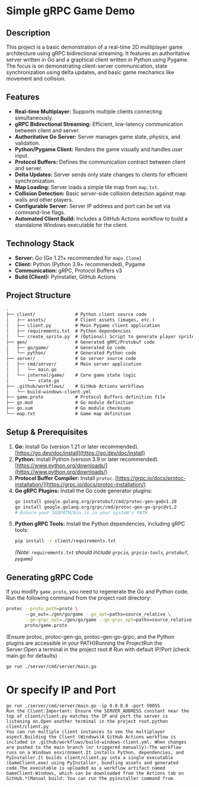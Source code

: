 # Simple gRPC Game Demo

## Description

This project is a basic demonstration of a real-time 2D multiplayer game architecture using gRPC bidirectional streaming. It features an authoritative server written in Go and a graphical client written in Python using Pygame. The focus is on demonstrating client-server communication, state synchronization using delta updates, and basic game mechanics like movement and collision.

## Features

* **Real-time Multiplayer:** Supports multiple clients connecting simultaneously.
* **gRPC Bidirectional Streaming:** Efficient, low-latency communication between client and server.
* **Authoritative Go Server:** Server manages game state, physics, and validation.
* **Python/Pygame Client:** Renders the game visually and handles user input.
* **Protocol Buffers:** Defines the communication contract between client and server.
* **Delta Updates:** Server sends only state changes to clients for efficient synchronization.
* **Map Loading:** Server loads a simple tile map from `map.txt`.
* **Collision Detection:** Basic server-side collision detection against map walls and other players.
* **Configurable Server:** Server IP address and port can be set via command-line flags.
* **Automated Client Build:** Includes a GitHub Actions workflow to build a standalone Windows executable for the client.

## Technology Stack

* **Server:** Go (Go 1.21+ recommended for `maps.Clone`)
* **Client:** Python (Python 3.9+ recommended), Pygame
* **Communication:** gRPC, Protocol Buffers v3
* **Build (Client):** PyInstaller, GitHub Actions

## Project Structure

```txt
.
├── client/               # Python client source code
│   ├── assets/           # Client assets (images, etc.)
│   ├── client.py         # Main Pygame client application
│   ├── requirements.txt  # Python dependencies
│   └── create_sprite.py  # (Optional) Script to generate player sprite
├── gen/                  # Generated gRPC/Protobuf code
│   ├── go/game/          # Generated Go code
│   └── python/           # Generated Python code
├── server/               # Go server source code
│   ├── cmd/server/       # Main server application
│   │   └── main.go
│   └── internal/game/    # Core game state logic
│       └── state.go
├── .github/workflows/    # GitHub Actions workflows
│   └── build-windows-client.yml
├── game.proto            # Protocol Buffers definition file
├── go.mod                # Go module definition
├── go.sum                # Go module checksums
└── map.txt               # Game map definition
```

## Setup & Prerequisites

1.  **Go:** Install Go (version 1.21 or later recommended). [https://go.dev/doc/install](https://go.dev/doc/install)
2.  **Python:** Install Python (version 3.9 or later recommended). [https://www.python.org/downloads/](https://www.python.org/downloads/)
3.  **Protocol Buffer Compiler:** Install `protoc`. [https://grpc.io/docs/protoc-installation/](https://grpc.io/docs/protoc-installation/)
4.  **Go gRPC Plugins:** Install the Go code generator plugins:
    ```bash
    go install google.golang.org/protobuf/cmd/protoc-gen-go@v1.28
    go install google.golang.org/grpc/cmd/protoc-gen-go-grpc@v1.2
    # Ensure your $GOPATH/bin is in your system's PATH
    ```
5.  **Python gRPC Tools:** Install the Python dependencies, including gRPC tools:
    ```bash
    pip install -r client/requirements.txt
    ```
    *(Note: `requirements.txt` should include `grpcio`, `grpcio-tools`, `protobuf`, `pygame`)*

## Generating gRPC Code

If you modify `game.proto`, you need to regenerate the Go and Python code. Run the following command from the project root directory:

```bash
protoc --proto_path=proto \                                                                                                                                                                                                                                                    ─╯
       --go_out=./gen/go/game --go_opt=paths=source_relative \
       --go-grpc_out=./gen/go/game --go-grpc_opt=paths=source_relative \
       proto/game.proto
```
(Ensure protoc, protoc-gen-go, protoc-gen-go-grpc, and the Python plugins are accessible in your PATH)Running the ProjectRun the Server:Open a terminal in the project root.# Run with default IP/Port (check main.go for defaults)
```shell
go run ./server/cmd/server/main.go
```

# Or specify IP and Port
```shell
go run ./server/cmd/server/main.go -ip 0.0.0.0 -port 50055
Run the Client:Important: Ensure the SERVER_ADDRESS constant near the top of client/client.py matches the IP and port the server is listening on.Open another terminal in the project root.python client/client.py
You can run multiple client instances to see the multiplayer aspect.Building the Client (Windows)A GitHub Actions workflow is included in .github/workflows/build-windows-client.yml. When changes are pushed to the main branch (or triggered manually):The workflow runs on a Windows environment.It installs Python, dependencies, and PyInstaller.It builds client/client.py into a single executable (GameClient.exe) using PyInstaller, bundling assets and generated code.The executable is uploaded as a workflow artifact named GameClient-Windows, which can be downloaded from the Actions tab on GitHub.*(Manual build: You can run the pyinstaller command from
```